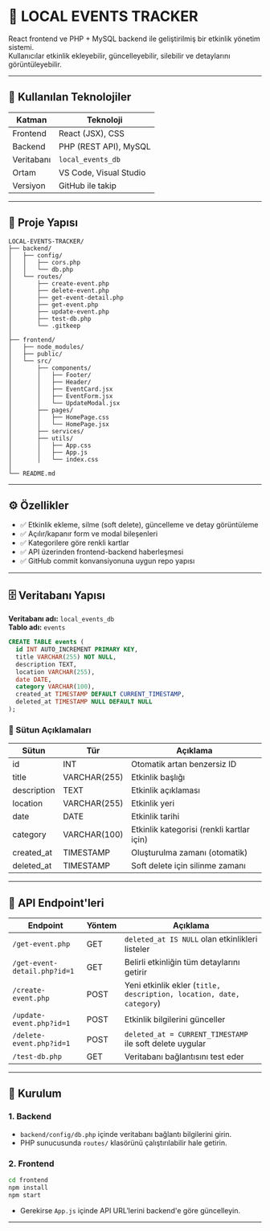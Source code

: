 # 📅 LOCAL EVENTS TRACKER

React frontend ve PHP + MySQL backend ile geliştirilmiş bir etkinlik yönetim sistemi.  
Kullanıcılar etkinlik ekleyebilir, güncelleyebilir, silebilir ve detaylarını görüntüleyebilir.

---

## 🧰 Kullanılan Teknolojiler

| Katman     | Teknoloji               |
|------------|-------------------------|
| Frontend   | React (JSX), CSS        |
| Backend    | PHP (REST API), MySQL   |
| Veritabanı | `local_events_db`       |
| Ortam      | VS Code, Visual Studio  |
| Versiyon   | GitHub ile takip        |

---

## 📁 Proje Yapısı

```plaintext
LOCAL-EVENTS-TRACKER/
├── backend/
│   ├── config/
│   │   ├── cors.php
│   │   └── db.php
│   └── routes/
│       ├── create-event.php
│       ├── delete-event.php
│       ├── get-event-detail.php
│       ├── get-event.php
│       ├── update-event.php
│       ├── test-db.php
│       └── .gitkeep
│
├── frontend/
│   ├── node_modules/
│   ├── public/
│   └── src/
│       ├── components/
│       │   ├── Footer/
│       │   ├── Header/
│       │   ├── EventCard.jsx
│       │   ├── EventForm.jsx
│       │   └── UpdateModal.jsx
│       ├── pages/
│       │   ├── HomePage.css
│       │   └── HomePage.jsx
│       ├── services/
│       ├── utils/
│       │   ├── App.css
│       │   ├── App.js
│       │   └── index.css
│
└── README.md
```

---

## ⚙️ Özellikler

- ✅ Etkinlik ekleme, silme (soft delete), güncelleme ve detay görüntüleme  
- ✅ Açılır/kapanır form ve modal bileşenleri  
- ✅ Kategorilere göre renkli kartlar  
- ✅ API üzerinden frontend-backend haberleşmesi  
- ✅ GitHub commit konvansiyonuna uygun repo yapısı  

---

## 🗄️ Veritabanı Yapısı

**Veritabanı adı:** `local_events_db`  
**Tablo adı:** `events`

```sql
CREATE TABLE events (
  id INT AUTO_INCREMENT PRIMARY KEY,
  title VARCHAR(255) NOT NULL,
  description TEXT,
  location VARCHAR(255),
  date DATE,
  category VARCHAR(100),
  created_at TIMESTAMP DEFAULT CURRENT_TIMESTAMP,
  deleted_at TIMESTAMP NULL DEFAULT NULL
);
```

### 📌 Sütun Açıklamaları

| Sütun       | Tür           | Açıklama                                   |
|-------------|--------------|--------------------------------------------|
| id          | INT          | Otomatik artan benzersiz ID                |
| title       | VARCHAR(255) | Etkinlik başlığı                           |
| description | TEXT         | Etkinlik açıklaması                        |
| location    | VARCHAR(255) | Etkinlik yeri                              |
| date        | DATE         | Etkinlik tarihi                            |
| category    | VARCHAR(100) | Etkinlik kategorisi (renkli kartlar için)  |
| created_at  | TIMESTAMP    | Oluşturulma zamanı (otomatik)              |
| deleted_at  | TIMESTAMP    | Soft delete için silinme zamanı            |

---

## 🔌 API Endpoint'leri

| Endpoint                        | Yöntem | Açıklama                                                   |
|---------------------------------|--------|-----------------------------------------------------------|
| `/get-event.php`                | GET    | `deleted_at IS NULL` olan etkinlikleri listeler            |
| `/get-event-detail.php?id=1`    | GET    | Belirli etkinliğin tüm detaylarını getirir                 |
| `/create-event.php`             | POST   | Yeni etkinlik ekler (`title, description, location, date, category`) |
| `/update-event.php?id=1`        | POST   | Etkinlik bilgilerini günceller                            |
| `/delete-event.php?id=1`        | POST   | `deleted_at = CURRENT_TIMESTAMP` ile soft delete uygular   |
| `/test-db.php`                  | GET    | Veritabanı bağlantısını test eder                         |

---

## 🚀 Kurulum

### 1. Backend

- `backend/config/db.php` içinde veritabanı bağlantı bilgilerini girin.  
- PHP sunucusunda `routes/` klasörünü çalıştırılabilir hale getirin.  

### 2. Frontend

```bash
cd frontend
npm install
npm start
```

- Gerekirse `App.js` içinde API URL’lerini backend'e göre güncelleyin.

---

